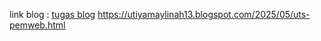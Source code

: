 link blog : [tugas blog](https://utiyamaylinah13.blogspot.com/2025/03/pertemuan-1-install-laravel.html)
https://utiyamaylinah13.blogspot.com/2025/05/uts-pemweb.html